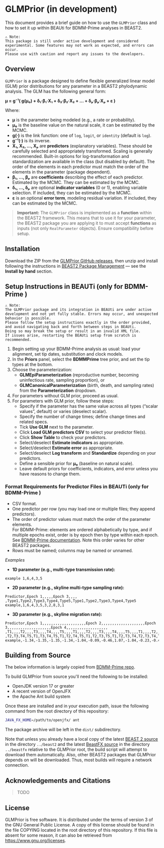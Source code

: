 # GLMPrior (in development)

This document provides a brief guide on how to use the `GLMPrior` class and how to set it up within BEAUti for BDMM-Prime analyses in BEAST2.

    ⚠️ Note:
    This package is still under active development and considered experimental. Some features may not work as expected, and errors can occur. 
    Please use with caution and report any issues to the developers.

## Overview

`GLMPrior` is a package designed to define flexible generalized linear model (GLM) prior distributions for any parameter in a BEAST2 phylodynamic analysis. The GLM has the following general form:

**μ = g⁻¹( g(μ₀) + δ₁·β₁·X₁ + δ₂·β₂·X₂ + ... + δₚ·βₚ·Xₚ + ε )**

Where:

- **μ** is the parameter being modeled (e.g., a rate or probability).
- **μ₀** is the baseline value on the natural scale, it can be estimated by the MCMC.
- **g(·)** is the link function: one of `log`, `logit`, or `identity` (default is `log`).
- **g⁻¹(·)** is its inverse.
- **X₁, X₂, ..., Xₚ** are **predictors**  (explanatory variables). These should be carefully selected and appropriately transformed. Scaling is generally recommended. Built-in options for log-transformation and standardization are available in the class (but disabled by default). The order of the elements in each predictor must match the order of the elements in the parameter (package dependent).
- **β₁, ..., βₚ** are **coefficients** describing the effect of each predictor. Estimated by the MCMC. They can be estimated by the MCMC.
- **δ₁, ..., δₚ** are optional **indicator variables** (0 or 1), enabling variable selection. If included, they can be estimated by the MCMC.
- **ε** is an optional **error term**, modeling residual variation. If included, they can be estimated by the MCMC.

> **Important:** The `GLMPrior` class is implemented as a **function** within the BEAST2 framework. This means that to use it for your parameter, the BEAST2 package you are applying it to must accept **functions** as inputs (not only `RealParameter` objects). Ensure compatibility before setup.


## Installation

Download the ZIP from the [GLMPrior GitHub releases](https://github.com/cecivale/GLMPrior/releases), then unzip and install following the instructions in [BEAST2 Package Management](https://www.beast2.org/managing-packages/) — see the **Install by hand** section.  


## Setup Instructions in BEAUTi (only for BDMM-Prime )

    ⚠️ Note:
    The GLMPrior package and its integration in BEAUti are under active development and not yet fully stable. Errors may occur, and unexpected behavior is possible.
    Please follow the setup instructions exactly in the order provided, and avoid navigating back and forth between steps in BEAUti. 
    Doing so may break the setup or result in an invalid XML file. 
    If issues arise, restarting the BEAUti setup from scratch is recommended.


1. Begin setting up your BDMM-Prime analysis as usual: load your alignment, set tip dates, substitution and clock models.
2. In the **Priors** panel, select the **BDMMPrime** tree prior, and set the tip types at the bottom.
3. Choose the parameterization:
   - **GLMEpiParameterization** (reproductive number, becoming uninfectious rate, sampling proportion), or
   - **GLMCanonicalParameterization** (birth, death, and sampling rates)  
   from the **Parameterization** dropdown.
4. For parameters without GLM prior, proceed as usual.
5. For parameters with GLM prior, follow these steps:  
   - Specify if the parameter has the same value across all types (“scalar values”, default) or varies (deselect scalar).  
   - Specify the number of change times; define change times and related specs.  
   - Tick **Use GLM** next to the parameter.  
   - Click **Load GLM predictors CSV** to select your predictor file(s).  
   - Click **Show Table** to check your predictors.  
   - Select/deselect **Estimate indicators** as appropriate. 
   - Select/deselect **Estimate error** as appropriate.  
   - Select/deselect **Log transform** and **Standardize** depending on your predictors.  
   - Define a sensible prior for **μ₀** (baseline on natural scale).  
   - Leave default priors for coefficients, indicators, and error unless you have reasons to change them.


### Format Requirements for Predictor Files in BEAUTi (only for BDMM-Prime )

- CSV format.
- One predictor per row (you may load one or multiple files; they append predictors).
- The order of predictor values must match the order of the parameter elements.  
  For BDMM-Prime: elements are ordered alphabetically by type, and if multiple epochs exist, order is by epoch then by type within each epoch.  See [BDMM-Prime documentation](https://tgvaughan.github.io/BDMM-Prime/#id-2-Model-specification-using-BEAUti-Skyline-parameters). Note this order varies for other BEAST2 packages.
- Rows must be named; columns may be named or unnamed.

*Examples*

- **1D parameter (e.g., multi-type transmission rate):**

```csv
example 1,6,4,3,5
```

- **2D parameter (e.g., skyline multi-type sampling rate):**

```csv
Predictor,Epoch 1,,,,,Epoch 3,,,,
,Type1,Type2,Type3,Type4,Type5,Type1,Type2,Type3,Type4,Type5
example,1,6,4,3,5,3,2,8,3,1
```

- **3D parameter (e.g., skyline migration rate):**
```csv
Predictor,Epoch 1,,,,,,,,,,,,,,,,,,,,Epoch 2,,,,,,,,,,,,,,,,,,,,Epoch 3,,,,,,,,,,,,,,,,,,,,Epoch 4,,,,,,,,,,,,,,,,,,,
,T1,,,,T2,,,,T3,,,,T4,,,,T5,,,,T1,,,,T2,,,,T3,,,,T4,,,,T5,,,,T1,,,,T2,,,,T3,,,,T4,,,,T5,,,,T1,,,,T2,,,,T3,,,,T4,,,,T5,,,
,T2,T3,T4,T5,T1,T3,T4,T5,T1,T2,T4,T5,T1,T2,T3,T5,T1,T2,T3,T4,T2,T3,T4,T5,T1,T3,T4,T5,T1,T2,T4,T5,T1,T2,T3,T5,T1,T2,T3,T4,T2,T3,T4,T5,T1,T3,T4,T5,T1,T2,T4,T5,T1,T2,T3,T5,T1,T2,T3,T4,T2,T3,T4,T5,T1,T3,T4,T5,T1,T2,T4,T5,T1,T2,T3,T5,T1,T2,T3,T4
example,-1.34,-1.35,-1.35,-1.34,-1.04,-0.09,-0.46,1.07,-1.04,-0.23,-0.45,1.22,-1.35,-0.36,-0.24,0.53,-1.24,0.22,0.53,-0.38,-1.31,-1.32,-1.35,-1.31,-0.94,0.40,0.52,1.56,-0.95,0.25,0.46,1.76,-1.34,0.62,0.68,1.69,-1.15,0.62,0.92,0.65,-1.23,-1.22,-1.28,-1.05,-0.33,0.41,0.56,1.53,-0.45,0.23,0.47,1.71,-0.57,0.66,0.72,1.73,-0.57,0.75,1.03,0.83,-1.24,-1.26,-1.30,-1.12,-0.28,0.41,0.60,1.58,-0.38,0.28,0.55,1.82,-0.51,0.68,0.74,1.79,-0.50,0.68,0.98,0.76
```


## Building from Source

The below information is largely copied from [BDMM-Prime repo](https://github.com/tgvaughan/BDMM-Prime).

To build GLMPrior from source you'll need the following to be installed:
- OpenJDK version 17 or greater
- A recent version of OpenJFX
- the Apache Ant build system

Once these are installed and in your execution path, issue the following
command from the root directory of this repository:

```sh
JAVA_FX_HOME=/path/to/openjfx/ ant
```
The package archive will be left in the `dist/` subdirectory.

Note that unless you already have a local copy of the latest
[BEAST 2 source](https://github.com/CompEvol/beast2)
in the directory `../beast2` and the latest
[BeastFX source](https://github.com/CompEvol/beastfx)
in the directory `../beastfx` relative to the GLMPrior root, the build
script will attempt to download them automatically. Also, other BEAST2 
packages that GLMPrior depends on will be downloaded. Thus, most builds
will require a network connection.


## Acknowledgements and Citations
> TODO

## License
GLMPrior is free software. It is distributed under the terms of version 3 of the GNU General Public License. A copy of this license should be found in the file COPYING located in the root directory of this repository. If this file is absent for some reason, it can also be retrieved from https://www.gnu.org/licenses.

